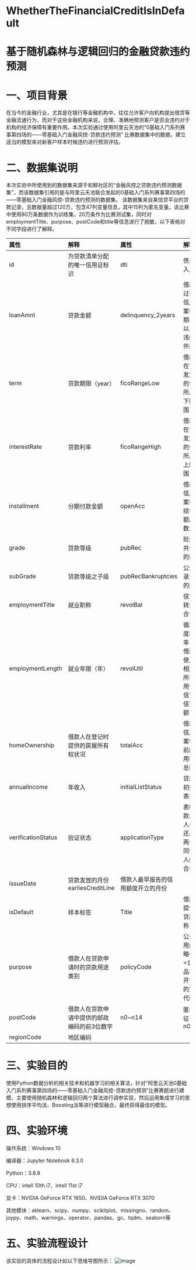 # WhetherTheFinancialCreditIsInDefault
# 基于随机森林与逻辑回归的金融贷款违约预测
# 一、项目背景
在当今的金融行业，尤其是在银行等金融机构中，往往允许客户向机构提出借贷等金融流通行为，而对于这些金融机构来说，合理、准确地预测客户是否会违约对于机构的经济保障有重要作用。本次实验通过使用阿里云天池的“0基础入门系列赛事第四场的——零基础入门金融风控-贷款违约预测” 比赛数据集中的数据，建立适当的模型来对新客户样本时候违约进行预测评估。
# 二、数据集说明
本次实验中所使用到的数据集来源于和鲸社区的“金融风控之贷款违约预测数据集”，而该数据集引用的是与阿里云天池联合发起的0基础入门系列赛事第四场的——零基础入门金融风控-贷款违约预测的数据集。
该数据集来自某信贷平台的贷款记录，总数据量超过120万，包含47列变量信息，其中15列为匿名变量。该比赛中使用80万条数据作为训练集，20万条作为比赛测试集，同时对employmentTitle、purpose、postCode和title等信息进行了脱敏，以下表格对不同字段进行了解释。

|属性	|解释	|属性|	解释|
|:---|:---|:---|:---|
id	|为贷款清单分配的唯一信用证标识|	dti	|债务收入比
loanAmnt	|贷款金额|	delinquency_2years|	借款人过去2年信用档案中逾期30天以上的违约事件数
term	|贷款期限（year）|	ficoRangeLow|	借款人在贷款发放时的fico所属的下限范围
interestRate|	贷款利率|	ficoRangeHigh	|借款人在贷款发放时的fico所属的上限范围
installment|	分期付款金额	|openAcc|	借款人信用档案中未结信用额度的数量
grade	|贷款等级	|pubRec|	贬损公共记录的数量
subGrade|	贷款等级之子级|	pubRecBankruptcies	|公开记录清除的数量
employmentTitle|	就业职称	|revolBal	|信贷周转余额合计
employmentLength	|就业年限（年）|	revolUtil	|循环额度利用率，或借款人使用的相对于所有可用循环信贷的信贷金额
homeOwnership	|借款人在登记时提供的房屋所有权状况	|totalAcc	|借款人信用档案中当前的信用额度总数
annualIncome|	年收入|	initialListStatus|	贷款的初始列表状态
verificationStatus	|验证状态	|applicationType|	表明贷款是个人申请还是与两个共同借款人的联合申请
issueDate|	贷款发放的月份	earliesCreditLine|	借款人最早报告的信用额度开立的月份
isDefault |	样本标签	|Title	|借款人提供的贷款名称
purpose	|借款人在贷款申请时的贷款用途类别	|policyCode	|公开可用的策略代码=1新产品不公开可用的策略代码=2
postCode	|借款人在贷款申请中提供的邮政编码的前3位数字|	n0~n14	|匿名特征n0~n14
regionCode	|地区编码		||
# 三、实验目的
使用Python数据分析的相关技术和机器学习的相关算法，针对“阿里云天池0基础入门系列赛事第四场的——零基础入门金融风控-贷款违约预测”比赛赛题进行建模，主要使用随机森林和逻辑回归两个算法进行调参实现，然后运用集成学习的思想使用排序平均法、Boosting法等进行模型融合，最终获得最佳的模型。
# 四、实验环境
操作系统：Windows 10

编译器：Jupyter Notebook 6.3.0

Python：3.8.8

CPU：intell 10th i7、intell 11st i7

显卡：NVIDIA GeForce RTX 1650、NVIDIA GeForce RTX 3070

其他模块：sklearn、scipy、numpy、scikitplot、missingno、random、joypy、math、warnings、operator、pandas、gc、tqdm、seaborn等
# 五、实验流程设计
该实验的具体的流程设计如以下思维导图所示：
![image](https://user-images.githubusercontent.com/68093996/159116614-62c73f40-73e3-4dc6-9bfa-bc2c4d33d1c2.png)


